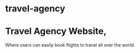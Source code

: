 # travel-agency
# Travel Agency Website, 
Where users can easily book flights to travel all over the world.
